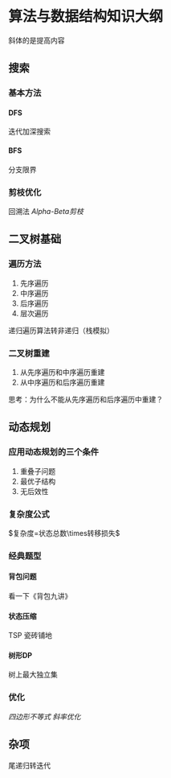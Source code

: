 # 算法与数据结构知识大纲

斜体的是提高内容

## 搜索

### 基本方法

#### DFS

迭代加深搜索

#### BFS

分支限界

### 剪枝优化

回溯法
*Alpha-Beta剪枝*

## 二叉树基础

### 遍历方法

1. 先序遍历
2. 中序遍历
3. 后序遍历
4. 层次遍历

递归遍历算法转非递归（栈模拟）

### 二叉树重建

1. 从先序遍历和中序遍历重建
2. 从中序遍历和后序遍历重建

思考：为什么不能从先序遍历和后序遍历中重建？

## 动态规划

### 应用动态规划的三个条件

1. 重叠子问题
2. 最优子结构
3. 无后效性

### 复杂度公式

$复杂度=状态总数\times转移损失$

### 经典题型

#### 背包问题

看一下《背包九讲》

#### 状态压缩

TSP
瓷砖铺地

#### 树形DP

树上最大独立集

### 优化

*四边形不等式*
*斜率优化*

## 杂项

尾递归转迭代